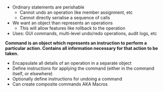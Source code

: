 - Ordinary statements are perishable
    - Cannot undo an operation like member assignment, etc
    - Cannot directly serialise a sequence of calls
- We want an object than represents an operations
    - This will allow features like rollback to the operation
- Uses: GUI commands, multi-level undo/redo operations, audit logs, etc


**Command is an object which represents an instruction to perform a particular action. Contains all information necessary
for that action to be taken.**

- Encapsulate all details of an operation in a separate object
- Define instructions for applying the command (either in the command itself, or elsewhere)
- Optionally define instructions for undoing a command
- Can create composite commands AKA Macros